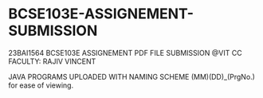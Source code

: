 # BCSE103E-ASSIGNEMENT-SUBMISSION
23BAI1564 BCSE103E ASSIGNEMENT PDF FILE SUBMISSION
@VIT CC
FACULTY: RAJIV VINCENT

JAVA PROGRAMS UPLOADED WITH NAMING SCHEME (MM)(DD)_(PrgNo.) for ease of viewing.
